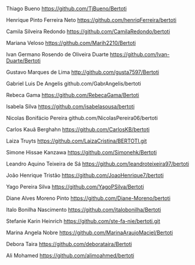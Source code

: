 Thiago Bueno
https://github.com/TjBueno/Bertoti

Henrique Pinto Ferreira Neto
https://github.com/henriqFerreira/bertoti

Camila Silveira Redondo
https://github.com/CamilaRedondo/bertoti

Mariana Veloso 
https://github.com/Marih2210/Bertoti

Ivan Germano Rosendo de Oliveira Duarte
https://github.com/Ivan-Duarte/Bertoti

Gustavo Marques de Lima
http://github.com/gusta7597/Bertoti

Gabriel Luis De Angelis
github.com/GabrAngelis/bertoti

Rebeca Gama
https://github.com/RebecaGama/Bertoti

Isabela Silva 
https://github.com/isabelasousa/bertoti

Nicolas Bonifácio Pereira
github.com/NicolasPereira06/bertoti

Carlos Kauã Berghahn 
https://github.com/CarlosKB/bertoti

Laiza Truyts 
https://github.com/LaizaCristina/BERTOTI.git

Simone Hissae Kanzawa 
https://github.com/Simonehk/Bertoti

Leandro Aquino Teixeira de Sá
https://github.com/leandroteixeira97/bertoti

João Henrique Tristão
https://github.com/JoaoHenrique7/bertoti

Yago Pereira Silva
https://github.com/YagoPSilva/Bertoti

Diane Alves Moreno Pinto
https://github.com/Diane-Moreno/bertoti

Italo Bonilha Nascimento
https://github.com/italobonilha/Bertoti

Stefanie Karin Heinrich
https://github.com/ste-fa-nie/bertoti.git

Marina Angela Nobre 
https://github.com/MarinaAraujoMaciel/Bertoti

Debora Taira 
https://github.com/deborataira/Bertoti

Ali Mohamed
https://github.com/alimoahmed/bertoti

